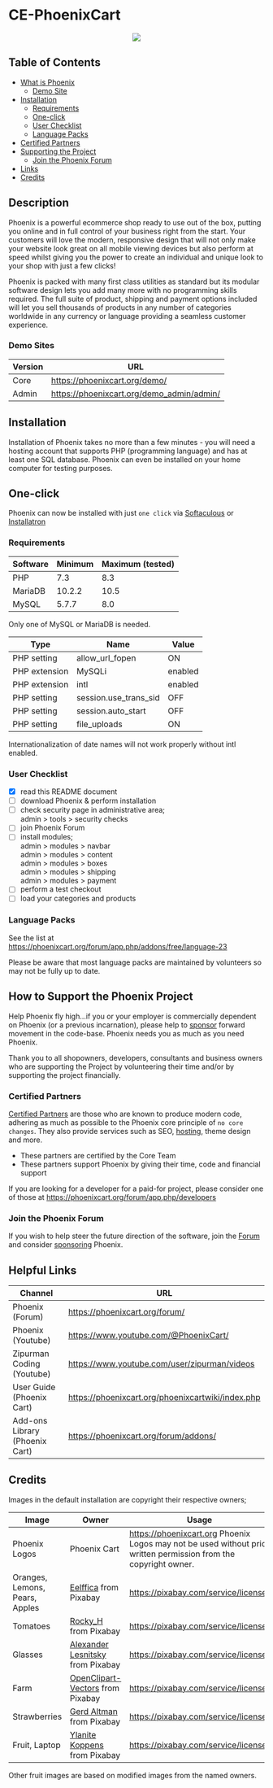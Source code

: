 # CE-PhoenixCart

<p align="center">
  <img src="https://raw.githubusercontent.com/CE-PhoenixCart/PhoenixCart/master/.github/ce-phoenix.png">
</p>

## Table of Contents

* [What is Phoenix](https://github.com/CE-PhoenixCart/PhoenixCart?tab=readme-ov-file#description)
  - [Demo Site](https://github.com/CE-PhoenixCart/PhoenixCart?tab=readme-ov-file#demo-sites)
* [Installation](https://github.com/CE-PhoenixCart/PhoenixCart?tab=readme-ov-file#installation)
  - [Requirements](https://github.com/CE-PhoenixCart/PhoenixCart?tab=readme-ov-file#requirements)
  - [One-click](https://github.com/CE-PhoenixCart/PhoenixCart?tab=readme-ov-file#one-click)
  - [User Checklist](https://github.com/CE-PhoenixCart/PhoenixCart?tab=readme-ov-file#user-checklist)  
  - [Language Packs](https://github.com/CE-PhoenixCart/PhoenixCart?tab=readme-ov-file#language-packs)
* [Certified Partners](https://github.com/CE-PhoenixCart/PhoenixCart?tab=readme-ov-file#certified-partners)
* [Supporting the Project](https://github.com/CE-PhoenixCart/PhoenixCart?tab=readme-ov-file#how-to-support-the-phoenix-project)
  - [Join the Phoenix Forum](https://github.com/CE-PhoenixCart/PhoenixCart?tab=readme-ov-file#join-the-phoenix-forum)
* [Links](https://github.com/CE-PhoenixCart/PhoenixCart?tab=readme-ov-file#helpful-links)
* [Credits](https://github.com/CE-PhoenixCart/PhoenixCart?tab=readme-ov-file#credits)

## Description

Phoenix is a powerful ecommerce shop ready to use out of the box, putting you online and in full control of your business right from the start.  Your customers will love the modern, responsive design that will not only make your website look great on all mobile viewing devices but also perform at speed whilst giving you the power to create an individual and unique look to your shop with just a few clicks!

Phoenix is packed with many first class utilities as standard but its modular software design lets you add many more with no programming skills required. The full suite of product, shipping and payment options included will let you sell thousands of products in any number of categories worldwide in any currency or language providing a seamless customer experience.

### Demo Sites

Version | URL
------- | ---
Core|https://phoenixcart.org/demo/  
Admin|https://phoenixcart.org/demo_admin/admin/

## Installation

Installation of Phoenix takes no more than a few minutes - you will need a hosting account that supports PHP (programming language) and has at least one SQL database.  Phoenix can even be installed on your home computer for testing purposes.

## One-click

Phoenix can now be installed with just `one click` via [Softaculous](http://www.softaculous.com/apps/ecommerce/CE_Phoenix) or [Installatron](https://installatron.com/cephoenixcart/)

### Requirements

Software | Minimum | Maximum (tested)
-------- | ------- | ----------------
PHP | 7.3 | 8.3
MariaDB | 10.2.2 | 10.5
MySQL | 5.7.7 | 8.0

Only one of MySQL or MariaDB is needed.  

Type | Name | Value
---- | ---- | -----
PHP setting | allow_url_fopen | ON
PHP extension | MySQLi | enabled
PHP extension | intl | enabled
PHP setting | session.use_trans_sid | OFF
PHP setting | session.auto_start | OFF
PHP setting | file_uploads | ON

Internationalization of date names will not work properly without intl enabled.

### User Checklist

- [x] read this README document
- [ ] download Phoenix & perform installation
- [ ] check security page in administrative area;  
      admin > tools > security checks
- [ ] join Phoenix Forum
- [ ] install modules;  
      admin > modules > navbar<br>
      admin > modules > content<br>
      admin > modules > boxes<br>
      admin > modules > shipping<br>
      admin > modules > payment
- [ ] perform a test checkout
- [ ] load your categories and products

### Language Packs

See the list at https://phoenixcart.org/forum/app.php/addons/free/language-23

Please be aware that most language packs are maintained by volunteers so may not be fully up to date.

## How to Support the Phoenix Project

Help Phoenix fly high...if you or your employer is commercially dependent on Phoenix (or a previous incarnation), please help to [sponsor](https://phoenixcart.org/phoenix_gopro.php) forward movement in the code-base. Phoenix needs you as much as you need Phoenix.

Thank you to all shopowners, developers, consultants and business owners who are supporting the Project by volunteering their time and/or by supporting the project financially.

### Certified Partners

[Certified Partners](https://phoenixcart.org/forum/viewforum.php?f=22) are those who are known to produce modern code, adhering as much as possible to the Phoenix core principle of `no core changes`. They also provide services such as SEO, [hosting](https://phoenixcart.org/forum/app.php/hosting), theme design and more.

* These partners are certified by the Core Team
* These partners support Phoenix by giving their time, code and financial support

If you are looking for a developer for a paid-for project, please consider one of those at https://phoenixcart.org/forum/app.php/developers

### Join the Phoenix Forum

If you wish to help steer the future direction of the software, join the [Forum](https://phoenixcart.org/forum/) and consider [sponsoring](https://phoenixcart.org/phoenix_gopro.php) Phoenix.

## Helpful Links

Channel | URL 
------------ | -------------
Phoenix (Forum) | https://phoenixcart.org/forum/
Phoenix (Youtube) | https://www.youtube.com/@PhoenixCart/
Zipurman Coding (Youtube) | https://www.youtube.com/user/zipurman/videos
User Guide (Phoenix Cart) | https://phoenixcart.org/phoenixcartwiki/index.php
Add-ons Library (Phoenix Cart) | https://phoenixcart.org/forum/addons/

## Credits

Images in the default installation are copyright their respective owners;

Image | Owner | Usage
------------ | ------------- | -------------
Phoenix Logos | Phoenix Cart | https://phoenixcart.org Phoenix Logos may not be used without prior written permission from the copyright owner.
Oranges, Lemons, Pears, Apples | [Eelffica](https://pixabay.com/users/eelffica-52436/) from Pixabay | https://pixabay.com/service/license/
Tomatoes | [Rocky_H](https://pixabay.com/users/rocky_h-11790006/) from Pixabay | https://pixabay.com/service/license/
Glasses | [Alexander Lesnitsky](https://pixabay.com/users/alles-2597842/) from Pixabay | https://pixabay.com/service/license/
Farm | [OpenClipart-Vectors](https://pixabay.com/users/openclipart-vectors-30363/) from Pixabay | https://pixabay.com/service/license/
Strawberries | [Gerd Altman](https://pixabay.com/users/geralt-9301/) from Pixabay | https://pixabay.com/service/license/
Fruit, Laptop | [Ylanite Koppens](https://pixabay.com/users/nietjuhart-30460544/) from Pixabay | https://pixabay.com/service/license/

Other fruit images are based on modified images from the named owners.

